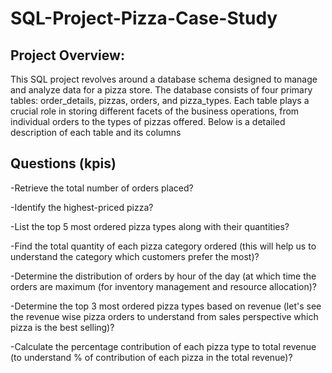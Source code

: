 # SQL-Project-Pizza-Case-Study

## Project Overview:

This SQL project revolves around a database schema designed to manage and analyze data for a pizza store. The database consists of four primary tables: order_details, pizzas, orders, and pizza_types. Each table plays a crucial role in storing different facets of the business operations, from individual orders to the types of pizzas offered. Below is a detailed description of each table and its columns

## Questions (kpis)

-Retrieve the total number of orders placed?

-Identify the highest-priced pizza?

-List the top 5 most ordered pizza types along with their quantities?

-Find the total quantity of each pizza category ordered (this will help us to understand the category which customers prefer the most)?

-Determine the distribution of orders by hour of the day (at which time the orders are maximum (for inventory management and resource allocation)?

-Determine the top 3 most ordered pizza types based on revenue (let's see the revenue wise pizza orders to understand from sales perspective which pizza is the best selling)?

-Calculate the percentage contribution of each pizza type to total revenue (to understand % of contribution of each pizza in the total revenue)?


